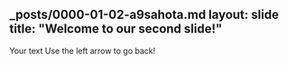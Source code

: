 _posts/0000-01-02-a9sahota.md
layout: slide
title: "Welcome to our second slide!"
---
Your text
Use the left arrow to go back!
